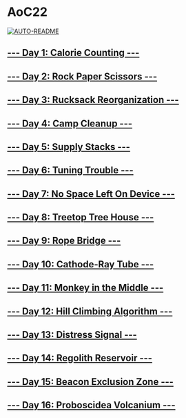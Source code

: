 # AoC22

[![AUTO-README](https://github.com/Reynouts/AoC22/actions/workflows/readme.yml/badge.svg?branch=master)](https://github.com/Reynouts/AoC22/actions/workflows/readme.yml)


## [--- Day 1: Calorie Counting ---](http://adventofcode.com/2022/day/1)


## [--- Day 2: Rock Paper Scissors ---](http://adventofcode.com/2022/day/2)


## [--- Day 3: Rucksack Reorganization ---](http://adventofcode.com/2022/day/3)


## [--- Day 4: Camp Cleanup ---](http://adventofcode.com/2022/day/4)


## [--- Day 5: Supply Stacks ---](http://adventofcode.com/2022/day/5)


## [--- Day 6: Tuning Trouble ---](http://adventofcode.com/2022/day/6)


## [--- Day 7: No Space Left On Device ---](http://adventofcode.com/2022/day/7)


## [--- Day 8: Treetop Tree House ---](http://adventofcode.com/2022/day/8)


## [--- Day 9: Rope Bridge ---](http://adventofcode.com/2022/day/9)


## [--- Day 10: Cathode-Ray Tube ---](http://adventofcode.com/2022/day/10)


## [--- Day 11: Monkey in the Middle ---](http://adventofcode.com/2022/day/11)


## [--- Day 12: Hill Climbing Algorithm ---](http://adventofcode.com/2022/day/12)


## [--- Day 13: Distress Signal ---](http://adventofcode.com/2022/day/13)


## [--- Day 14: Regolith Reservoir ---](http://adventofcode.com/2022/day/14)


## [--- Day 15: Beacon Exclusion Zone ---](http://adventofcode.com/2022/day/15)


## [--- Day 16: Proboscidea Volcanium ---](http://adventofcode.com/2022/day/16)

